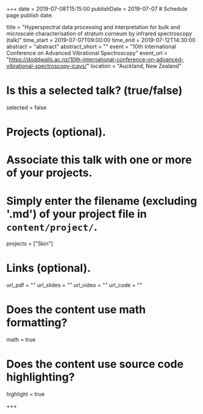 +++
date = 2019-07-08T15:15:00 
publishDate = 2019-07-07 # Schedule page publish date.

title = "Hyperspectral data processing and interpretation for bulk and microscale characterisation of stratum corneum by infrared spectroscopy (talk)"
time_start = 2019-07-07T09:00:00
time_end = 2019-07-12T14:30:00
abstract = "abstract"
abstract_short = ""
event = "10th International Conference on Advanced Vibrational Spectroscopy"
event_url = "https://doddwalls.ac.nz/10th-international-conference-on-advanced-vibrational-spectroscopy-icavs/"
location = "Auckland, New Zealand"

# Is this a selected talk? (true/false)
selected = false



# Projects (optional).
#   Associate this talk with one or more of your projects.
#   Simply enter the filename (excluding '.md') of your project file in `content/project/`.
projects = ["Skin"]

# Links (optional).
url_pdf = ""
url_slides = ""
url_video = ""
url_code = ""

# Does the content use math formatting?
math = true

# Does the content use source code highlighting?
highlight = true

+++
